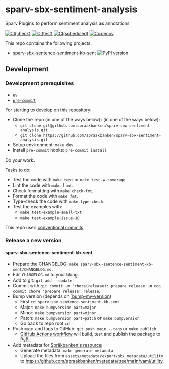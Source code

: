 # sparv-sbx-sentiment-analysis

Sparv Plugins to perform sentiment analysis as annotations

[![CI(check)](https://github.com/spraakbanken/sparv-sbx-sentiment-analysis/actions/workflows/check.yml/badge.svg)](https://github.com/spraakbanken/sparv-sbx-sentiment-analysis/actions/workflows/check.yml)
[![CI(test)](https://github.com/spraakbanken/sparv-sbx-sentiment-analysis/actions/workflows/test.yml/badge.svg)](https://github.com/spraakbanken/sparv-sbx-sentiment-analysis/actions/workflows/test.yml)
[![CI(scheduled)](https://github.com/spraakbanken/sparv-sbx-sentiment-analysis/actions/workflows/scheduled.yml/badge.svg)](https://github.com/spraakbanken/sparv-sbx-sentiment-analysis/actions/workflows/scheduled.yml)
[![Codecov](https://codecov.io/gh/spraakbanken/sparv-sbx-sentiment-analysis/coverage.svg)](https://codecov.io/gh/spraakbanken/sparv-sbx-sentiment-analysis)

This repo contains the following projects:

- [sparv-sbx-sentence-sentiment-kb-sent](./sparv-sbx-sentence-sentiment-kb-sent/) [![PyPI version](https://badge.fury.io/py/sparv-sbx-sentence-sentiment-kb-sent.svg)](https://pypi.org/project/sparv-sbx-sentence-sentiment-kb-sent)

## Development

### Development prerequisites

- [`uv`](https://docs.astral.sh/uv/)
- [`pre-commit`](https://pre-commit.org)

For starting to develop on this repository:

- Clone the repo (in one of the ways below): (in one of the ways below):
  - `git clone git@github.com:spraakbanken/sparv-sbx-sentiment-analysis.git`
  - `git clone https://github.com/spraakbanken/sparv-sbx-sentiment-analysis.git`
- Setup environment: `make dev`
- Install `pre-commit` hooks: `pre-commit install`

Do your work.

Tasks to do:

- Test the code with `make test` or `make test-w-coverage`.
- Lint the code with `make lint`.
- Check formatting with `make check-fmt`.
- Format the code with `make fmt`.
- Type-check the code with `make type-check`.
- Test the examples with:
  - `make test-example-small-txt`
  - `make test-example-issue-10`

This repo uses [conventional commits](https://www.conventionalcommits.org/en/v1.0.0/).

### Release a new version

#### sparv-sbx-sentence-sentiment-kb-sent

- Prepare the CHANGELOG: `make sparv-sbx-sentence-sentiment-kb-sent/CHANGELOG.md`.
- Edit `CHANGELOG.md` to your liking.
- Add to git: `git add --update`
- Commit with `git commit -m 'chore(release): prepare release'` or `cog commit chore 'prepare release' release`.
- Bump version (depends on [`bump-my-version](https://callowayproject.github.io/bump-my-version/))
  - First `cd sparv-sbx-sentence-sentiment-kb-sent`
  - Major: `make bumpversion part=major`
  - Minor: `make bumpversion part=minor`
  - Patch: `make bumpversion part=patch` or `make bumpversion`
  - Go back to repo root `cd -`
- Push `main` and tags to GitHub: `git push main --tags` or `make publish`
  - [GitHub Actions workflow](./.github/workflows/release-sentence-sentiment-kb-sent.yaml) will build, test and publish the package to [PyPi](https://pypi.prg).
- Add metadata for [Språkbanken's resource](https://spraakbanken.gu.se/resurser)
  - Generate metadata: `make generate-metadata`
  - Upload the files from `assets/metadata/export/sbx_metadata/utility` to <https://github.com/spraakbanken/metadata/tree/main/yaml/utility>.
